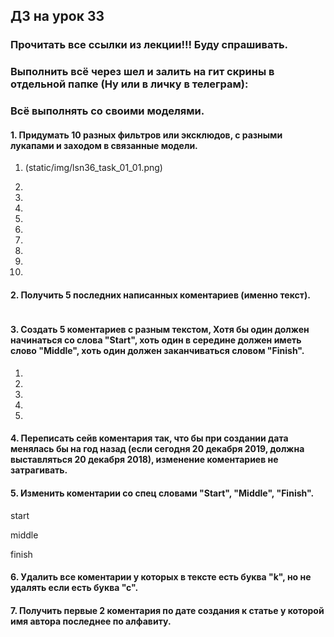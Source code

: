 ## ДЗ на урок 33

### Прочитать все ссылки из лекции!!! Буду спрашивать.

### Выполнить всё через шел и залить на гит скрины в отдельной папке (Ну или в личку в телеграм):

### Всё выполнять со своими моделями.

#### 1. Придумать 10 разных фильтров или эксклюдов, с разными лукапами и заходом в связанные модели.

01. (static/img/lsn36_task_01_01.png)
02.

03.

04.

05. 

06. 

07. 

08. 

09. 

10.


#### 2. Получить 5 последних написанных коментариев (именно текст).

```

```

#### 3. Создать 5 коментариев с разным текстом, Хотя бы один должен начинаться со слова "Start", хоть один в середине должен иметь слово "Middle", хоть один должен заканчиваться словом "Finish".

1.
2.
3.
4.
5.


#### 4. Переписать сейв коментария так, что бы при создании дата менялась бы на год назад (если сегодня 20 декабря 2019, должна выставляться 20 декабря 2018), изменение коментариев не затрагивать.

#### 5. Изменить коментарии со спец словами "Start", "Middle", "Finish".

start

middle

finish


#### 6. Удалить все коментарии у которых в тексте есть буква "k", но не удалять если есть буква "с".

#### 7. Получить первые 2 коментария по дате создания к статье у которой имя автора последнее по алфавиту.